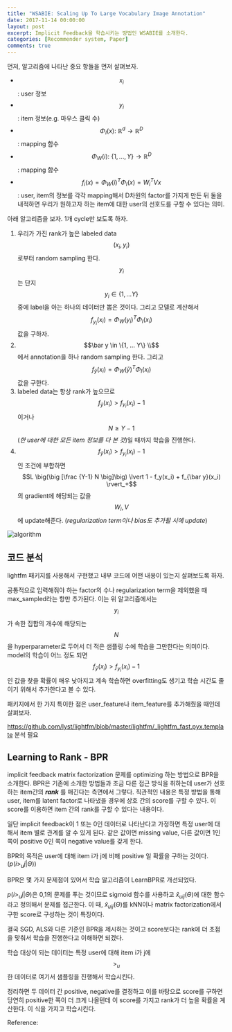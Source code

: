 ```yaml
---
title: "WSABIE: Scaling Up To Large Vocabulary Image Annotation"
date: 2017-11-14 00:00:00
layout: post
excerpt: Implicit Feedback을 학습시키는 방법인 WSABIE를 소개한다.
categories: [Recommender system, Paper]
comments: true
---
```

먼저, 알고리즘에 나타난 중요 항들을 먼저 살펴보자.
- $$x_i$$: user 정보
- $$y_i$$: item 정보(e.g. 마우스 클릭 수)
- $$\Phi_I(x):\ \mathbb{R}^d \rightarrow \mathbb{R}^D$$: mapping 함수
- $$\Phi_W(i):\ \{1, ..., Y\} \rightarrow \mathbb{R}^D$$: mapping 함수
- $$f_i(x) = \Phi_W(i)^T \Phi_I(x) = W_i^T V x$$: user, item의 정보를 각각 mapping해서 D차원의 factor를 가지게 만든 뒤 둘을 내적하면
우리가 원하고자 하는 item에 대한 user의 선호도를 구할 수 있다는 의미.

아래 알고리즘을 보자. 1개 cycle만 보도록 하자.

1. 우리가 가진 rank가 높은 labeled data $$(x_i, y_i)$$로부터 random sampling 한다. $$y_i$$는 단지 $$y_i \in \{1, ... Y\}$$중에 label을 아는 하나의 데이터만 뽑은 것이다.
그리고 모델로 계산해서 $$f_{y_i}(x_i) = \Phi_W(y_i)^T \Phi_I(x_i)$$값을 구하자.
2. $$\bar y \in \{1, ... Y\} \\$$에서 annotation을 하나 random sampling 한다. 그리고 $$f_{\bar y}(x_i) = \Phi_W(\bar y)^T \Phi_I(x_i)$$값을
구한다.
3. labeled data는 항상 rank가 높으므로 $$f_{\bar y}(x_i) > f_{y_i}(x_i) - 1$$이거나 $$N \geq	Y - 1$$(*한 user에 대한 모든 item 정보를 다 본 것*)일 때까지 학습을 진행한다.
4. $$f_{\bar y}(x_i) > f_{y_i}(x_i) - 1$$인 조건에 부합하면 $$L \big(\big [\frac {Y-1} N \big]\big) \lvert 1 - f_y(x_i) + f_{\bar y}(x_i) \rvert_+$$ 의 gradient에
해당되는 값을 $$W_i, V$$에 update해준다. (*regularization term이나 bias도 추가될 시에 update*)

![algorithm](https://whikwon.github.io/images/rec_wsabie.png)



## 코드 분석
lightfm 패키지를 사용해서 구현했고 내부 코드에 어떤 내용이 있는지 살펴보도록 하자.

공통적으로 입력해줘야 하는 factor의 수나 regularization term을 제외했을 때 max_sampled라는 항만 추가된다.
이는 위 알고리즘에서는 $$y_i$$가 속한 집합의 개수에 해당되는 $$N$$을 hyperparameter로 두어서 더 적은 샘플링 수에 학습을 그만한다는 의미이다.
model의 학습이 어느 정도 되면 $$f_{\bar y}(x_i) > f_{y_i}(x_i) - 1$$인 값을 찾을 확률이 매우 낮아지고 계속 학습하면 overfitting도 생기고
학습 시간도 줄이기 위해서 추가한다고 볼 수 있다.

패키지에서 한 가지 특이한 점은 user_feature나 item_feature를 추가해줬을 때인데 살펴보자.

https://github.com/lyst/lightfm/blob/master/lightfm/_lightfm_fast.pyx.template 분석 필요


## Learning to Rank - BPR

implicit feedback matrix factorization 문제를 optimizing 하는 방법으로 BPR을 소개한다. BPR은 기존에 소개한 방법들과 조금 다른 접근 방식을 취하는데 user가 선호하는 item간의 ***rank*** 를 매긴다는 측면에서 그렇다. 직관적인 내용은 특정 방법을 통해 user, item를 latent factor로 나타냈을 경우에 상호 간의 score를 구할 수 있다. 이 score를 이용하면 item 간의 rank를 구할 수 있다는 내용이다.

일단 implicit feedback이 1 또는 0인 데이터로 나타난다고 가정하면 특정 user에 대해서 item 별로 관계를 알 수 있게 된다. 같은 값이면 missing value, 다른 값이면 1인 쪽이 positive 0인 쪽이 negative value를 갖게 한다.

BPR의 목적은 user에 대해 item i가 j에 비해 positive 일 확률을 구하는 것이다. ($p(i>_u j \lvert \Theta)$)

BPR은 몇 가지 문제점이 있어서 학습 알고리즘이 LearnBPR로 개선되었다.

$p(i>_u j \lvert \Theta)$은 0,1의 문제를 푸는 것이므로 sigmoid 함수를 사용하고 $\hat x_{uij}(\Theta)$에 대한 함수라고 정의해서
문제를 접근한다. 이 때, $\hat x_{uij}(\Theta)$를 kNN이나 matrix factorization에서 구한 score로 구성하는 것이 특징이다.

결국 SGD, ALS와 다른 기준인 BPR을 제시하는 것이고 score보다는 rank에 더 초점을 맞춰서 학습을 진행한다고 이해하면 되겠다.

학습 대상이 되는 데이터는 특정 user에 대해 item i가 j에 $$>_u$$한 데이터로 여기서 샘플링을 진행해서 학습시킨다.

정리하면 두 데이터 간 positive, negative를 결정하고 이를 바탕으로 score를 구하면 당연히 positive한 쪽이 더 크게 나올텐데 이 score를 가지고 rank가 더 높을 확률을 계산한다. 이 식을 가지고 학습시킨다.



Reference: <br>
